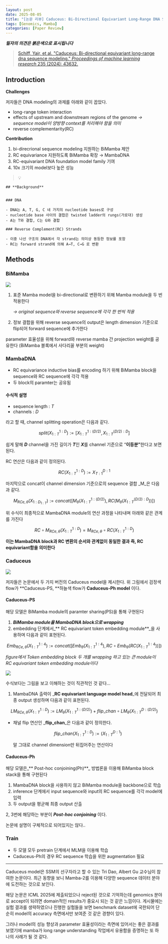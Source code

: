 ```yaml
---
layout: post
date: 2025-08-05
title: "[논문 리뷰] Caduceus: Bi-Directional Equivariant Long-Range DNA Sequence Modeling"
tags: [Genomics, Mamba]
categories: [Paper Review]
---
```


<span class="notion-red">_**필자의 의견은 붉은색으로 표시됩니다**_</span>


> [Schiff, Yair, et al. "Caduceus: Bi-directional equivariant long-range dna sequence modeling." ](https://pmc.ncbi.nlm.nih.gov/articles/PMC12189541/)[_Proceedings of machine learning research_](https://pmc.ncbi.nlm.nih.gov/articles/PMC12189541/)[ 235 (2024): 43632.](https://pmc.ncbi.nlm.nih.gov/articles/PMC12189541/)



## Introduction


**Challenges**


저자들은 DNA modeling의 과제를 아래와 같이 꼽았다.

- long-range token interaction
- effects of upstream and downstream regions of the genome 
_→ sequence model이 양방향 context를 처리해야 함을 의미_
- reverse complementarity(RC)

**Contribution**

1. bi-direcrional sequence modeling 지원하는 BiMamba 제안
1. RC equivariance 지원하도록 BiMamba 확장 → MambaDNA
1. RC-equivariant DNA foundation model family 기여
1. 10x 크기의 model보다 높은 성능

> 💡 


	## **Background**


	### DNA

	- DNA는 A, T, G, C 네 가지의 nucleotide bases로 구성
	- nucleotide base 사이의 결합은 twisted ladder의 rungs(가로대) 생성
	- A는 T와 결합, C는 G와 결합

	### Reverse Complement(RC) Strands

	- 이중 나선 구조의 DNA에서 각 strand는 의미상 동등한 정보를 포함
	- RC는 forward strand에 의해 A→T, C→G 로 변환


## Methods



### BiMamba


![](https://prod-files-secure.s3.us-west-2.amazonaws.com/542b861c-36a8-4051-84e5-8804b6728dba/2c247d59-7815-4980-99f0-8f0d21f445a7/image.png?X-Amz-Algorithm=AWS4-HMAC-SHA256&X-Amz-Content-Sha256=UNSIGNED-PAYLOAD&X-Amz-Credential=ASIAZI2LB46667BDKBBC%2F20250808%2Fus-west-2%2Fs3%2Faws4_request&X-Amz-Date=20250808T170055Z&X-Amz-Expires=3600&X-Amz-Security-Token=IQoJb3JpZ2luX2VjEHEaCXVzLXdlc3QtMiJIMEYCIQCXGTQaJRJ%2Bb1rS%2BEDvDymLaMo1msUSLRhDeoAGKN9rNAIhAIT0hI%2F4yJBvbZlHqodbBEm99s%2BwqDu0%2F4BeLswJ04hMKogECKr%2F%2F%2F%2F%2F%2F%2F%2F%2F%2FwEQABoMNjM3NDIzMTgzODA1IgxcuQlX%2FRiGBj1cr4oq3AO3rfONhrzIobW8xbFIP3VmFeL98lt3raUvJgq015SsK0hY2vBLasiSm9e9867jwhD9drPnvpZo7%2FSevWyLP5Og77gfPZalIWGJ%2FiQRjNKiDWyELXOxzo1%2BQndgahC5nDW2mzOJdYgyRFrMC2YtxZkfZVPmlMy%2BKFX45GFD%2BugzZWR%2FdhbIPhIWHscXO2sxh1J9jvXjAqjb5TtjvgmsMXOOAuBghEdgDfF4YMTekKfIY4qc0NnA9hlfrr18N0Gk5jyWYOX6YKbqvqPijp%2BaoAO96k2qnNXc3w%2BaFni3TVU66xcbSYX17NGGuHhE7W9Fsu6%2BJIhsD%2FHG7kgm1l0HNnwLLBs00L4EglM8YpbsTPuduCXOYT8nYMl75Cagb1xyeGFlhTeImT1MeVOGfko5p6zC28pOHy11eE0A3ZRohfrt%2FdFuF%2FZawolDLN9%2Bs5ahjrU46yv9CTZlXdqwvic0t%2BNMm0zHgzJCqtuQzTpOony3ULLcKkzsgWjY%2F7kN1xCsNODpBl7FDN70XqizBHDxvVONnbAoboNaap24Ws6%2FMrHVTEtXMLbYryQi62QcBd%2FEs6hBnrBwO2oTJtfYXXThZ1pWnPjv7zzVA6AnKqgJ2BOfGyEriX9Q4yWW%2FkMz%2FjCUz9jEBjqkAeHhuP%2F%2BsYlvZuL5xhBNGBRiJyEm8Kbky4jUkJ9Vaes3T8tqMd1CnbwK9Ehi%2FhH2uZegJpcRYOHnTfGDKWaCj4Ai9wki%2FOCxpBunAPJxP2UYXFqDNZX0glD5cS3pc7zz5DLJyfsmL7D7D%2B%2B%2F7DFHygxX5nUMt77ql3N3yHTf33rhyXnIQs32xjnm%2BhOnXte%2FM1jFLlQc6wOS%2BVud5xSM27Qz6dNC&X-Amz-Signature=67db59b6392567c0d56848ff511b6b1376d639056ebbdbd7c5af148a7f8b6b78&X-Amz-SignedHeaders=host&x-amz-checksum-mode=ENABLED&x-id=GetObject)

1. 표준 Mamba model을 bi-directional로 변환하기 위해 Mamba module을 두 번 적용한다

	_→ original sequence와 reverse sequence에 각각 한 번씩 적용_

1. 정보 결합을 위해 reverse sequence의 output은 length dimension 기준으로 flip되어 forward sequence에 추가한다

parameter 효율성을 위해 forward와 reverse mamba 간 projection weight를 공유한다 (BiMamba 블록에서 사다리꼴 부분의 weight)



### MambaDNA

- RC equivariance inductive bias를 encoding 하기 위해 BiMamba block을 sequence와 RC sequence에 각각 적용
- 두 block의 paramter는 공유됨


#### 수식적 설명

- sequence length : _T_
- channels : _D_

라고 할 때,  channel splitting operation은 다음과 같다.


$$
split(X^{1:D}_{1:T}):=[X^{1:(D/2)}_{1:T},X^{(D/2):D}_{1:T}]
$$


<span class="notion-red">쉽게 말해 </span><span class="notion-red">_**D**_</span><span class="notion-red"> channel을 가진 길이가 </span><span class="notion-red">_**T**_</span><span class="notion-red">인 </span><span class="notion-red">_**X**_</span><span class="notion-red">를 channel 기준으로 “</span><span class="notion-red">**이등분”**</span><span class="notion-red">한다고 보면 된다.</span>


RC 연산은 다음과 같이 정의된다.


$$
RC(X^{1:D}_{1:T}):=X^{D:1}_{T:1}
$$


마지막으로 concat이 channel dimension 기준으로의 sequence 결합 _M_은 다음과 같다.


$$
M_{RCe,\theta}(X_{1:D_{1:T}}):=concat([M_{\theta}(X^{1:(D/2)}_{1:T}),RC(M_{\theta}(X^{(D/2):D}_{1:T}))])
$$


위 수식이 최종적으로 MambaDNA module의 연산 과정을 나타내며 아래와 같은 관계를 가진다


$$
RC\circ M_{RCe,\theta}(X^{1:D}_{1:T}) = M_{RCe,\theta} \circ RC(X^{1:D}_{1:T})
$$


**이는 MambaDNA block과 RC 변환의 순서와 관계없이 동일한 결과 즉, RC equivariant함을 의미한다**



### Caduceus


![](https://prod-files-secure.s3.us-west-2.amazonaws.com/542b861c-36a8-4051-84e5-8804b6728dba/f94a60d7-8145-473b-aef9-7c68d3ec604a/image.png?X-Amz-Algorithm=AWS4-HMAC-SHA256&X-Amz-Content-Sha256=UNSIGNED-PAYLOAD&X-Amz-Credential=ASIAZI2LB46667BDKBBC%2F20250808%2Fus-west-2%2Fs3%2Faws4_request&X-Amz-Date=20250808T170055Z&X-Amz-Expires=3600&X-Amz-Security-Token=IQoJb3JpZ2luX2VjEHEaCXVzLXdlc3QtMiJIMEYCIQCXGTQaJRJ%2Bb1rS%2BEDvDymLaMo1msUSLRhDeoAGKN9rNAIhAIT0hI%2F4yJBvbZlHqodbBEm99s%2BwqDu0%2F4BeLswJ04hMKogECKr%2F%2F%2F%2F%2F%2F%2F%2F%2F%2FwEQABoMNjM3NDIzMTgzODA1IgxcuQlX%2FRiGBj1cr4oq3AO3rfONhrzIobW8xbFIP3VmFeL98lt3raUvJgq015SsK0hY2vBLasiSm9e9867jwhD9drPnvpZo7%2FSevWyLP5Og77gfPZalIWGJ%2FiQRjNKiDWyELXOxzo1%2BQndgahC5nDW2mzOJdYgyRFrMC2YtxZkfZVPmlMy%2BKFX45GFD%2BugzZWR%2FdhbIPhIWHscXO2sxh1J9jvXjAqjb5TtjvgmsMXOOAuBghEdgDfF4YMTekKfIY4qc0NnA9hlfrr18N0Gk5jyWYOX6YKbqvqPijp%2BaoAO96k2qnNXc3w%2BaFni3TVU66xcbSYX17NGGuHhE7W9Fsu6%2BJIhsD%2FHG7kgm1l0HNnwLLBs00L4EglM8YpbsTPuduCXOYT8nYMl75Cagb1xyeGFlhTeImT1MeVOGfko5p6zC28pOHy11eE0A3ZRohfrt%2FdFuF%2FZawolDLN9%2Bs5ahjrU46yv9CTZlXdqwvic0t%2BNMm0zHgzJCqtuQzTpOony3ULLcKkzsgWjY%2F7kN1xCsNODpBl7FDN70XqizBHDxvVONnbAoboNaap24Ws6%2FMrHVTEtXMLbYryQi62QcBd%2FEs6hBnrBwO2oTJtfYXXThZ1pWnPjv7zzVA6AnKqgJ2BOfGyEriX9Q4yWW%2FkMz%2FjCUz9jEBjqkAeHhuP%2F%2BsYlvZuL5xhBNGBRiJyEm8Kbky4jUkJ9Vaes3T8tqMd1CnbwK9Ehi%2FhH2uZegJpcRYOHnTfGDKWaCj4Ai9wki%2FOCxpBunAPJxP2UYXFqDNZX0glD5cS3pc7zz5DLJyfsmL7D7D%2B%2B%2F7DFHygxX5nUMt77ql3N3yHTf33rhyXnIQs32xjnm%2BhOnXte%2FM1jFLlQc6wOS%2BVud5xSM27Qz6dNC&X-Amz-Signature=68eaefaa2be3684035f17ac4c771ff0bacd352dbd2a4326aa50f8b34f2556fb6&X-Amz-SignedHeaders=host&x-amz-checksum-mode=ENABLED&x-id=GetObject)


저자들은 논문에서 두 가지 버전의 Caduceus model을 제시한다. 위 그림에서 검정색 flow가 **Caduceus-PS, **하늘색 flow가 **Caduceus-Ph model** 이다.



#### Caduceus-PS


해당 모델은 BiMamba module의 paramter sharing(PS)을 통해 구현된다

1. _**BiMamba module을 MambaDNA block으로 wrapping**_
1. embedding 단계에서_** RC equivariant token embedding module**_을 사용하며 다음과 같이 표현된다.

$$
Emb_{RCe,\theta}(X^{1:4}_{1:T}):=concat([Emb_{\theta}(X^{1:4}_{1:T}),RC \circ Emb_{\theta}(RC(X^{1:4}_{1:T}))])
$$


_figure에서 Token embedding block 두 개를 wrapping 하고 있는 큰 module이 RC equivariant token embedding module이다_


![](https://prod-files-secure.s3.us-west-2.amazonaws.com/542b861c-36a8-4051-84e5-8804b6728dba/b175e4da-71eb-4e91-8c23-a06dabe673c9/image.png?X-Amz-Algorithm=AWS4-HMAC-SHA256&X-Amz-Content-Sha256=UNSIGNED-PAYLOAD&X-Amz-Credential=ASIAZI2LB46667BDKBBC%2F20250808%2Fus-west-2%2Fs3%2Faws4_request&X-Amz-Date=20250808T170055Z&X-Amz-Expires=3600&X-Amz-Security-Token=IQoJb3JpZ2luX2VjEHEaCXVzLXdlc3QtMiJIMEYCIQCXGTQaJRJ%2Bb1rS%2BEDvDymLaMo1msUSLRhDeoAGKN9rNAIhAIT0hI%2F4yJBvbZlHqodbBEm99s%2BwqDu0%2F4BeLswJ04hMKogECKr%2F%2F%2F%2F%2F%2F%2F%2F%2F%2FwEQABoMNjM3NDIzMTgzODA1IgxcuQlX%2FRiGBj1cr4oq3AO3rfONhrzIobW8xbFIP3VmFeL98lt3raUvJgq015SsK0hY2vBLasiSm9e9867jwhD9drPnvpZo7%2FSevWyLP5Og77gfPZalIWGJ%2FiQRjNKiDWyELXOxzo1%2BQndgahC5nDW2mzOJdYgyRFrMC2YtxZkfZVPmlMy%2BKFX45GFD%2BugzZWR%2FdhbIPhIWHscXO2sxh1J9jvXjAqjb5TtjvgmsMXOOAuBghEdgDfF4YMTekKfIY4qc0NnA9hlfrr18N0Gk5jyWYOX6YKbqvqPijp%2BaoAO96k2qnNXc3w%2BaFni3TVU66xcbSYX17NGGuHhE7W9Fsu6%2BJIhsD%2FHG7kgm1l0HNnwLLBs00L4EglM8YpbsTPuduCXOYT8nYMl75Cagb1xyeGFlhTeImT1MeVOGfko5p6zC28pOHy11eE0A3ZRohfrt%2FdFuF%2FZawolDLN9%2Bs5ahjrU46yv9CTZlXdqwvic0t%2BNMm0zHgzJCqtuQzTpOony3ULLcKkzsgWjY%2F7kN1xCsNODpBl7FDN70XqizBHDxvVONnbAoboNaap24Ws6%2FMrHVTEtXMLbYryQi62QcBd%2FEs6hBnrBwO2oTJtfYXXThZ1pWnPjv7zzVA6AnKqgJ2BOfGyEriX9Q4yWW%2FkMz%2FjCUz9jEBjqkAeHhuP%2F%2BsYlvZuL5xhBNGBRiJyEm8Kbky4jUkJ9Vaes3T8tqMd1CnbwK9Ehi%2FhH2uZegJpcRYOHnTfGDKWaCj4Ai9wki%2FOCxpBunAPJxP2UYXFqDNZX0glD5cS3pc7zz5DLJyfsmL7D7D%2B%2B%2F7DFHygxX5nUMt77ql3N3yHTf33rhyXnIQs32xjnm%2BhOnXte%2FM1jFLlQc6wOS%2BVud5xSM27Qz6dNC&X-Amz-Signature=fdf11265d4dd617025b2cd3626a3f0b4f365ca20ff4858ebf9ea1be2762f09a1&X-Amz-SignedHeaders=host&x-amz-checksum-mode=ENABLED&x-id=GetObject)


<span class="notion-red">수식보다는 그림을 보고 이해하는 것이 직관적인 것 같다…</span>

1. MambaDNA 출력이 _**RC equivariant language model head**_에 전달되어 최종 output 생성하며 다음과 같이 표현된다.

$$
LM_{RCe,\theta}(X^{1:D}_{1:T}):= LM_{\theta}(X^{1:(D/2)}_{1:T})+flip\_chan\circ LM_{\theta}(X^{D:(D/2)}_{1:T})
$$

- 채널 flip 연산인 _**flip\_chan**_은 다음과 같이 정의한다.

	$$
	flip\_chan(X^{1:D}_{1:T}):=(X^{D:1}_{1:T})
	$$


	말 그대로 channel dimension만 뒤집어주는 연산이다



#### Caduceus-Ph


해당 모델은_** Post-hoc conjoining(Ph)**_ 방법론을 이용해 BiMamba block stack을 통해 구현된다

1. MambaDNA block을 사용하지 않고 BiMamba module을 backbone으로 학습
1. inference 단계에서 input sequence와 input의 RC sequence를 각각 model에 입력
1. 두 output을 평균해 최종 output 산출

2, 3번에 해당하는 부분이 _**Post-hoc conjoining**_ 이다.


<span class="notion-red">논문에 설명이 구체적으로 되어있지는 않다..</span>



### Train

- 두 모델 모두 pretrain 단계에서 MLM을 이용해 학습
- Caduceus-Ph의 경우 RC sequence 학습을 위한 augmentation 필요

---


<span class="notion-red">Caduceus model은 SSM의 선구자라고 할 수 있는 Tri Dao, Albert Gu 교수님이 참여한 논문이다. 최근 동향을 보니 Mamba-2를 이용해 다양한 sequence 데이터 분야에 도전하는 것으로 보인다.</span>


<span class="notion-red">해당 논문은 ICML 2025에 제출되었으나 reject된 것으로 기억하는데 genomics 분야로 accept이 되려면 domain적인 results가 중요시 되는 것 같은 느낌이다. 게시물에는 실험 결과를 생략하였으나 진행한 실험들을 보면 benchmark dataset에 국한되어 단순히 model의 accuracy 측면에서만 보여준 것 같은 경향이 있다.</span>


<span class="notion-red">그러나 model의 성능 향상과 parameter 효율성이라는 측면에 있어서는 좋은 결과를 보였기에 mamba가 long range understanding 작업에서 유용함을 증명하는 또 하나의 사례가 될 것 같다.</span>

